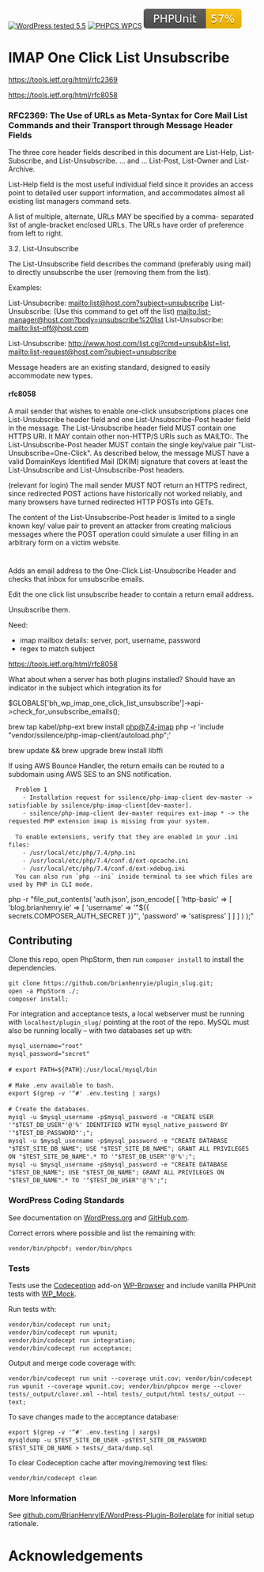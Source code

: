 [![WordPress tested 5.5](https://img.shields.io/badge/WordPress-v5.5%20tested-0073aa.svg)](https://wordpress.org/plugins/bh-wp-autologin-urls) [![PHPCS WPCS](https://img.shields.io/badge/PHPCS-WordPress%20Coding%20Standards-8892BF.svg)](https://github.com/WordPress-Coding-Standards/WordPress-Coding-Standards) [![PHPUnit ](.github/coverage.svg)](https://brianhenryie.github.io/bh-wp-github-actions-tests/)

# IMAP One Click List Unsubscribe

https://tools.ietf.org/html/rfc2369

https://tools.ietf.org/html/rfc8058



### RFC2369: The Use of URLs as Meta-Syntax for Core Mail List Commands and their Transport through Message Header Fields

The three core header fields described in this document are List-Help, List-Subscribe, and List-Unsubscribe.
... and ...    List-Post, List-Owner and List-Archive.

List-Help
field is the most useful individual field since it provides an access
point to detailed user support information, and accommodates almost
all existing list managers command sets. 


A list of multiple, alternate, URLs MAY be specified by a comma-
separated list of angle-bracket enclosed URLs. The URLs have order of
preference from left to right. 

3.2. List-Unsubscribe

The List-Unsubscribe field describes the command (preferably using
mail) to directly unsubscribe the user (removing them from the list).

Examples:

List-Unsubscribe: <mailto:list@host.com?subject=unsubscribe>
List-Unsubscribe: (Use this command to get off the list)
    <mailto:list-manager@host.com?body=unsubscribe%20list>
List-Unsubscribe: <mailto:list-off@host.com>


List-Unsubscribe: <http://www.host.com/list.cgi?cmd=unsub&lst=list>,
 <mailto:list-request@host.com?subject=unsubscribe>

Message headers are an existing standard, designed to
easily accommodate new types.

#### rfc8058

A mail sender that wishes to enable one-click unsubscriptions places
   one List-Unsubscribe header field and one List-Unsubscribe-Post
   header field in the message.  The List-Unsubscribe header field MUST
   contain one HTTPS URI.  It MAY contain other non-HTTP/S URIs such as
   MAILTO:.  The List-Unsubscribe-Post header MUST contain the single
   key/value pair "List-Unsubscribe=One-Click".  As described below, the
   message MUST have a valid DomainKeys Identified Mail (DKIM) signature
   that covers at least the List-Unsubscribe and List-Unsubscribe-Post
   headers.


(relevant for login)
   The mail sender MUST NOT return an HTTPS redirect, since redirected
   POST actions have historically not worked reliably, and many browsers
   have turned redirected HTTP POSTs into GETs.


The content
   of the List-Unsubscribe-Post header is limited to a single known key/
   value pair to prevent an attacker from creating malicious messages
   where the POST operation could simulate a user filling in an
   arbitrary form on a victim website.
#















Adds an email address to the One-Click List-Unsubscribe Header and checks that inbox for unsubscribe emails.

Edit the one click list unsubscribe header to contain a return email address.  


Unsubscribe them.

Need: 
* imap mailbox details: server, port, username, password
* regex to match subject


https://tools.ietf.org/html/rfc8058



What about when a server has both plugins installed? Should have an indicator in the subject which integration its for



$GLOBALS['bh_wp_imap_one_click_list_unsubscribe']->api->check_for_unsubscribe_emails();


brew tap kabel/php-ext
brew install php@7.4-imap 
php -r 'include "vendor/ssilence/php-imap-client/autoload.php";'

brew update && brew upgrade
brew install libffi




If using AWS Bounce Handler, the return emails can be routed to a subdomain using AWS SES to an SNS notification.



```
  Problem 1
    - Installation request for ssilence/php-imap-client dev-master -> satisfiable by ssilence/php-imap-client[dev-master].
    - ssilence/php-imap-client dev-master requires ext-imap * -> the requested PHP extension imap is missing from your system.

  To enable extensions, verify that they are enabled in your .ini files:
    - /usr/local/etc/php/7.4/php.ini
    - /usr/local/etc/php/7.4/conf.d/ext-opcache.ini
    - /usr/local/etc/php/7.4/conf.d/ext-xdebug.ini
  You can also run `php --ini` inside terminal to see which files are used by PHP in CLI mode.
```

php -r "file_put_contents( 'auth.json', json_encode( [ 'http-basic' => [ 'blog.brianhenry.ie' => [ 'username' => '"${{ secrets.COMPOSER_AUTH_SECRET }}"', 'password' => 'satispress' ] ] ] ) );"





## Contributing

Clone this repo, open PhpStorm, then run `composer install` to install the dependencies.

```
git clone https://github.com/brianhenryie/plugin_slug.git;
open -a PhpStorm ./;
composer install;
```

For integration and acceptance tests, a local webserver must be running with `localhost/plugin_slug/` pointing at the root of the repo. MySQL must also be running locally – with two databases set up with:

```
mysql_username="root"
mysql_password="secret"

# export PATH=${PATH}:/usr/local/mysql/bin

# Make .env available to bash.
export $(grep -v '^#' .env.testing | xargs)

# Create the databases.
mysql -u $mysql_username -p$mysql_password -e "CREATE USER '"$TEST_DB_USER"'@'%' IDENTIFIED WITH mysql_native_password BY '"$TEST_DB_PASSWORD"';";
mysql -u $mysql_username -p$mysql_password -e "CREATE DATABASE "$TEST_SITE_DB_NAME"; USE "$TEST_SITE_DB_NAME"; GRANT ALL PRIVILEGES ON "$TEST_SITE_DB_NAME".* TO '"$TEST_DB_USER"'@'%';";
mysql -u $mysql_username -p$mysql_password -e "CREATE DATABASE "$TEST_DB_NAME"; USE "$TEST_DB_NAME"; GRANT ALL PRIVILEGES ON "$TEST_DB_NAME".* TO '"$TEST_DB_USER"'@'%';";
```

### WordPress Coding Standards

See documentation on [WordPress.org](https://make.wordpress.org/core/handbook/best-practices/coding-standards/) and [GitHub.com](https://github.com/WordPress/WordPress-Coding-Standards).

Correct errors where possible and list the remaining with:

```
vendor/bin/phpcbf; vendor/bin/phpcs
```

### Tests

Tests use the [Codeception](https://codeception.com/) add-on [WP-Browser](https://github.com/lucatume/wp-browser) and include vanilla PHPUnit tests with [WP_Mock](https://github.com/10up/wp_mock). 

Run tests with:

```
vendor/bin/codecept run unit;
vendor/bin/codecept run wpunit;
vendor/bin/codecept run integration;
vendor/bin/codecept run acceptance;
```

Output and merge code coverage with:

```
vendor/bin/codecept run unit --coverage unit.cov; vendor/bin/codecept run wpunit --coverage wpunit.cov; vendor/bin/phpcov merge --clover tests/_output/clover.xml --html tests/_output/html tests/_output --text;
```

To save changes made to the acceptance database:

```
export $(grep -v '^#' .env.testing | xargs)
mysqldump -u $TEST_SITE_DB_USER -p$TEST_SITE_DB_PASSWORD $TEST_SITE_DB_NAME > tests/_data/dump.sql
```

To clear Codeception cache after moving/removing test files:

```
vendor/bin/codecept clean
```

### More Information

See [github.com/BrianHenryIE/WordPress-Plugin-Boilerplate](https://github.com/BrianHenryIE/WordPress-Plugin-Boilerplate) for initial setup rationale. 

# Acknowledgements

